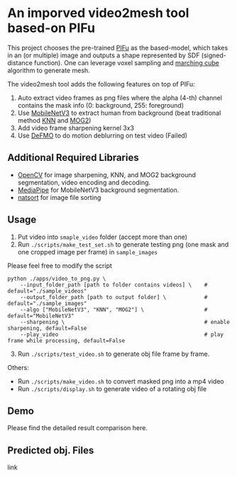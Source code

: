 # An imporved video2mesh tool based-on PIFu


This project chooses the pre-trained [PIFu](https://shunsukesaito.github.io/PIFu/) as the based-model, which takes in an (or multiple) image and outputs a shape represented by SDF (signed-distance function). One can leverage voxel sampling and [marching cube](https://en.wikipedia.org/wiki/Marching_cubes) algorithm to generate mesh.

The video2mesh tool adds the following features on top of PIFu:

1. Auto extract video frames as png files where the alpha (4-th) channel contains the mask info (0: background, 255: foreground)
2. Use [MobileNetV3](https://arxiv.org/abs/1905.02244) to extract human from background (beat traditional method [KNN](https://docs.opencv.org/4.x/d1/dc5/tutorial_background_subtraction.html) and [MOG2](https://docs.opencv.org/4.x/d1/dc5/tutorial_background_subtraction.html))
3. Add video frame sharpening kernel 3x3
4. Use [DeFMO](https://github.com/rozumden/DeFMO) to do motion deblurring on test video (Failed)

## Additional Required Libraries
* [OpenCV](https://opencv.org/) for image sharpening, KNN, and MOG2 background segmentation, video encoding and decoding.
* [MediaPipe](https://google.github.io/mediapipe/) for MobileNetV3 background segmentation.
* [natsort](https://pypi.org/project/natsort/) for image file sorting

## Usage

1. Put video into `smaple_video` folder (accept more than one)
2. Run `./scripts/make_test_set.sh` to generate testing png (one mask and one cropped image per frame) in `sample_images`

Please feel free to modify the script
```
python ./apps/video_to_png.py \
    --input_folder_path [path to folder contains videos] \    # default="./sample_videos"
    --output_folder_path [path to output folder] \            # default="./sample_images"
    --algo ["MobileNetV3", "KNN", "MOG2"] \                   # default="MobileNetV3"
    --sharpening \                                            # enable sharpening, default=False
    --play_video                                              # play frame while processing, default=False
```
3. Run `./scripts/test_video.sh` to generate obj file frame by frame.

Others:
* Run `./scripts/make_video.sh` to convert masked png into a mp4 video
* Run `./scripts/display.sh` to generate video of a rotating obj file

## Demo
Please find the detailed result comparison here.

## Predicted obj. Files
link
